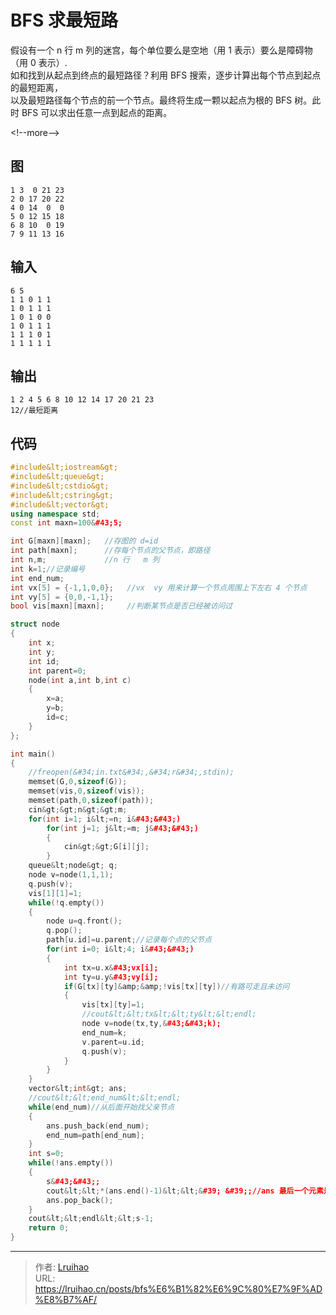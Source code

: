# BFS 求最短路


假设有一个 n 行 m 列的迷宫，每个单位要么是空地（用 1 表示）要么是障碍物（用 0 表示）.  
如和找到从起点到终点的最短路径？利用 BFS 搜索，逐步计算出每个节点到起点的最短距离，  
以及最短路径每个节点的前一个节点。最终将生成一颗以起点为根的 BFS 树。此时 BFS 可以求出任意一点到起点的距离。

&lt;!--more--&gt;

## 图

    1 3  0 21 23
    2 0 17 20 22
    4 0 14  0  0
    5 0 12 15 18
    6 8 10  0 19
    7 9 11 13 16

## 输入

    6 5
    1 1 0 1 1
    1 0 1 1 1
    1 0 1 0 0
    1 0 1 1 1
    1 1 1 0 1
    1 1 1 1 1

## 输出

    1 2 4 5 6 8 10 12 14 17 20 21 23
    12//最短距离

## 代码

```cpp
#include&lt;iostream&gt;
#include&lt;queue&gt;
#include&lt;cstdio&gt;
#include&lt;cstring&gt;
#include&lt;vector&gt;
using namespace std;
const int maxn=100&#43;5;

int G[maxn][maxn];   //存图的 d=id
int path[maxn];      //存每个节点的父节点，即路径
int n,m;             //n 行   m 列
int k=1;//记录编号
int end_num;
int vx[5] = {-1,1,0,0};   //vx  vy 用来计算一个节点周围上下左右 4 个节点
int vy[5] = {0,0,-1,1};
bool vis[maxn][maxn];     //判断某节点是否已经被访问过

struct node
{
    int x;
    int y;
    int id;
    int parent=0;
    node(int a,int b,int c)
    {
        x=a;
        y=b;
        id=c;
    }
};

int main()
{
    //freopen(&#34;in.txt&#34;,&#34;r&#34;,stdin);
    memset(G,0,sizeof(G));
    memset(vis,0,sizeof(vis));
    memset(path,0,sizeof(path));
    cin&gt;&gt;n&gt;&gt;m;
    for(int i=1; i&lt;=n; i&#43;&#43;)
        for(int j=1; j&lt;=m; j&#43;&#43;)
        {
            cin&gt;&gt;G[i][j];
        }
    queue&lt;node&gt; q;
    node v=node(1,1,1);
    q.push(v);
    vis[1][1]=1;
    while(!q.empty())
    {
        node u=q.front();
        q.pop();
        path[u.id]=u.parent;//记录每个点的父节点
        for(int i=0; i&lt;4; i&#43;&#43;)
        {
            int tx=u.x&#43;vx[i];
            int ty=u.y&#43;vy[i];
            if(G[tx][ty]&amp;&amp;!vis[tx][ty])//有路可走且未访问
            {
                vis[tx][ty]=1;
                //cout&lt;&lt;tx&lt;&lt;ty&lt;&lt;endl;
                node v=node(tx,ty,&#43;&#43;k);
                end_num=k;
                v.parent=u.id;
                q.push(v);
            }
        }
    }
    vector&lt;int&gt; ans;
    //cout&lt;&lt;end_num&lt;&lt;endl;
    while(end_num)//从后面开始找父亲节点
    {
        ans.push_back(end_num);
        end_num=path[end_num];
    }
    int s=0;
    while(!ans.empty())
    {
        s&#43;&#43;;
        cout&lt;&lt;*(ans.end()-1)&lt;&lt;&#39; &#39;;//ans 最后一个元素是 0
        ans.pop_back();
    }
    cout&lt;&lt;endl&lt;&lt;s-1;
    return 0;
}
```


---

> 作者: [Lruihao](https://github.com/Lruihao)  
> URL: https://lruihao.cn/posts/bfs%E6%B1%82%E6%9C%80%E7%9F%AD%E8%B7%AF/  

